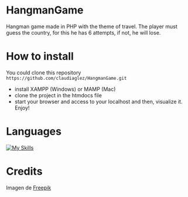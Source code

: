 # HangmanGame
Hangman game made in PHP with the theme of travel.
The player must guess the country, for this he has 6 attempts, if not, he will lose.

# How to install

You could clone this repository
```https://github.com/claudiaglez/HangmanGame.git```
* install XAMPP (Windows) or MAMP (Mac) 
* clone the project in the htmdocs file
* start your browser and access to your localhost 
and then, visualize it. Enjoy!

# Languages

[![My Skills](https://skillicons.dev/icons?i=html,css,php)](https://skillicons.dev)

# Credits

Imagen de <a href="https://www.freepik.es/foto-gratis/barcos-nutshell-lupa-mapas_2135447.htm#query=mapa&position=4&from_view=search&track=sph&uuid=4c2ca733-af31-43f5-abf1-70c3a625905c">Freepik</a>
